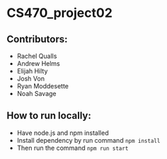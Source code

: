 # CS470_project02

## Contributors:
- Rachel Qualls
- Andrew Helms
- Elijah Hilty
- Josh Von
- Ryan Moddesette
- Noah Savage

## How to run locally:
- Have node.js and npm installed
- Install dependency by run command `npm install`
- Then run the command `npm run start`